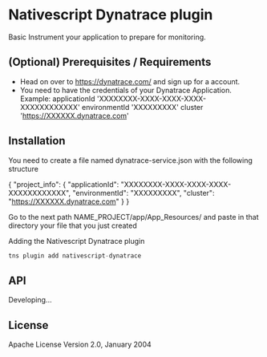 # Nativescript Dynatrace plugin

Basic Instrument your application to prepare for monitoring.

## (Optional) Prerequisites / Requirements

- Head on over to https://dynatrace.com/ and sign up for a account.
- You need to have the credentials of your Dynatrace Application.
    Example:
    applicationId 'XXXXXXXX-XXXX-XXXX-XXXX-XXXXXXXXXXXX'
    environmentId 'XXXXXXXXX'
    cluster 'https://XXXXXX.dynatrace.com'

## Installation

You need to create a file named dynatrace-service.json with the following structure

{
  "project_info": {
    "applicationId": "XXXXXXXX-XXXX-XXXX-XXXX-XXXXXXXXXXXX",
    "environmentId": "XXXXXXXXX",
    "cluster": "https://XXXXXX.dynatrace.com"
  }
}

Go to the next path NAME_PROJECT/app/App_Resources/ and paste in that directory your file that you just created

Adding the Nativescript Dynatrace plugin

```javascript
tns plugin add nativescript-dynatrace
```

## API

Developing...
    
## License

Apache License Version 2.0, January 2004
